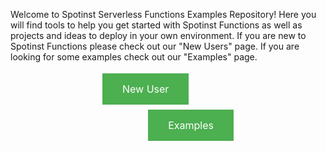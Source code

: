 <p>Welcome to Spotinst Serverless Functions Examples Repository! Here you will find tools to help you get started with Spotinst Functions as well as projects and ideas to deploy in your own environment. If you are new to Spotinst Functions please check out our "New Users" page. If you are looking for some examples check out our "Examples" page. </p>

<style>
.button {
    background-color: #4CAF50;
    border: none;
    color: white;
    padding: 15px 32px;
    text-align: center;
    text-decoration: none;
    font-size: 16px;
    margin: 4px 2px;
    cursor: pointer;
}
.button-group{
    text-align:center;
    padding-right:145px;
    padding-left:145px;
}
.a{
    float:left;
}
.b{
    float:right;
}
.site-footer{
}
</style>

<div class="button-group">
<a href="./new-user" class="button a">New User</a>
<a href="examples" class="button b">Examples</a>
</div>

<p><br><br></p>